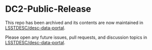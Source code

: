 # DC2-Public-Release

This repo has been archived and its contents are now maintained in [LSSTDESC/desc-data-portal](https://github.com/LSSTDESC/desc-data-portal). 

Please open any future issues, pull requests, and discussion topics in [LSSTDESC/desc-data-portal](https://github.com/LSSTDESC/desc-data-portal).
